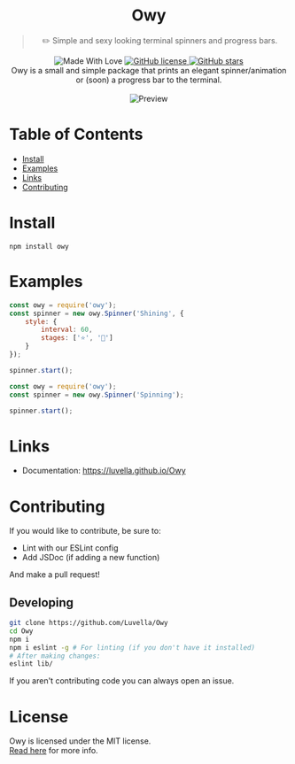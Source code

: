 <div align="center">
	<h1 align="center">Owy</h1>
	<blockquote align="center">✏️ Simple and sexy looking terminal spinners and progress bars.</blockquote>
	<p>
		<img alt="Made With Love" src="https://forthebadge.com/images/badges/built-with-love.svg">
		<a href="https://github.com/Luvella/Owy/blob/master/LICENSE">
			<img alt="GitHub license" src="https://img.shields.io/github/license/Luvella/Owy?style=for-the-badge">
		</a>
		<a href="https://github.com/Luvella/Owy/stargazers">
			<img alt="GitHub stars" src="https://img.shields.io/github/stars/Luvella/Owy?style=for-the-badge">
		</a>
		<br>
		Owy is a small and simple package that prints an elegant spinner/animation or (soon) a progress bar to the terminal.
		<br><br>
		<img alt="Preview" src="https://modeus.is-inside.me/G8jJetlj.gif">
	</p>
</div>

# Table of Contents
- [Install](#install)
- [Examples](#examples)
- [Links](#links)
- [Contributing](#contributing)

# Install
`npm install owy`
 
# Examples
```js
const owy = require('owy');
const spinner = new owy.Spinner('Shining', {
	style: {
		interval: 60,
		stages: ['⭐', '🌟']
	}
});

spinner.start();
```
```js
const owy = require('owy');
const spinner = new owy.Spinner('Spinning');

spinner.start();
```

# Links
- Documentation: https://luvella.github.io/Owy

# Contributing
If you would like to contribute, be sure to:
- Lint with our ESLint config
- Add JSDoc (if adding a new function)  

And make a pull request!  

## Developing
```sh
git clone https://github.com/Luvella/Owy
cd Owy
npm i
npm i eslint -g # For linting (if you don't have it installed)
# After making changes:
eslint lib/
```

If you aren't contributing code you can always open an issue.
# License
Owy is licensed under the MIT license.  
[Read here](LICENSE) for more info.
